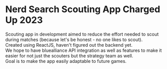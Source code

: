 # Nerd Search Scouting App Charged Up 2023

Scouting app in development aimed to reduce the effort needed to scout during matches (because let's be honest - no one likes to scout).  
Created using ReactJS, haven't figured out the backend yet.  
We hope to have bluealliance API integration as well as features to make it easier for not just the scouters but the strategy team as well.  
Goal is to make the app easily adaptable to future games.
